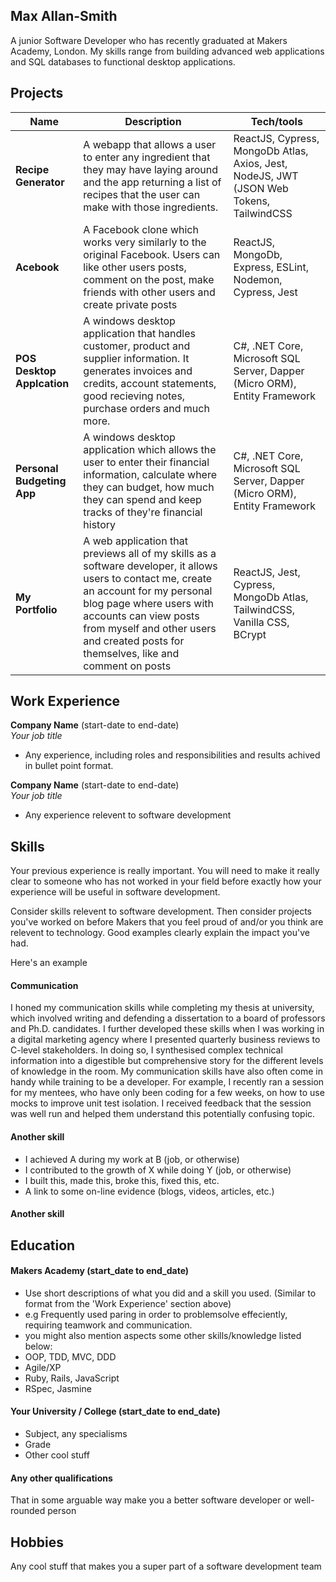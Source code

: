 ## Max Allan-Smith

A junior Software Developer who has recently graduated at Makers Academy, London. My skills range from building advanced web applications and SQL databases to functional desktop applications.

## Projects

| Name                         | Description       | Tech/tools        |
| ---------------------------- | ----------------- | ----------------- |
| **Recipe Generator**            | A webapp that allows a user to enter any ingredient that they may have laying around and the app returning a list of recipes that the user can make with those ingredients. | ReactJS, Cypress, MongoDb Atlas, Axios, Jest, NodeJS, JWT (JSON Web Tokens, TailwindCSS |
| **Acebook** | A Facebook clone which works very similarly to the original Facebook. Users can like other users posts, comment on the post, make friends with other users and create private posts | ReactJS, MongoDb, Express, ESLint, Nodemon, Cypress, Jest |
| **POS Desktop Applcation** | A windows desktop application that handles customer, product and supplier information. It generates invoices and credits, account statements, good recieving notes, purchase orders and much more. | C#, .NET Core, Microsoft SQL Server, Dapper (Micro ORM), Entity Framework |
| **Personal Budgeting App** | A windows desktop application which allows the user to enter their financial information, calculate where they can budget, how much they can spend and keep tracks of they're financial history | C#, .NET Core, Microsoft SQL Server, Dapper (Micro ORM), Entity Framework |
| **My Portfolio** | A web application that previews all of my skills as a software developer, it allows users to contact me, create an account for my personal blog page where users with accounts can view posts from myself and other users and created posts for themselves, like and comment on posts | ReactJS, Jest, Cypress, MongoDb Atlas, TailwindCSS, Vanilla CSS, BCrypt |

## Work Experience

**Company Name** (start-date to end-date)  
_Your job title_

- Any experience, including roles and responsibilities and results achived in bullet point format.

**Company Name** (start-date to end-date)  
_Your job title_

- Any experience relevent to software development

## Skills

Your previous experience is really important. You will need to make it really clear to someone who has not worked in your field before exactly how your experience will be useful in software development.

Consider skills relevent to software development. Then consider projects you've worked on before Makers that you feel proud of and/or you think are relevent to technology. Good examples clearly explain the impact you've had. 


Here's an example

#### Communication
I honed my communication skills while completing my thesis at university, which involved writing and defending a dissertation to a board of professors and Ph.D. candidates. I further developed these skills when I was working in a digital marketing agency where I presented quarterly business reviews to C-level stakeholders. In doing so, I synthesised complex technical information into a digestible but comprehensive story for the different levels of knowledge in the room. My communication skills have also often come in handy while training to be a developer. For example, I recently ran a session for my mentees, who have only been coding for a few weeks, on how to use mocks to improve unit test isolation. I received feedback that the session was well run and helped them understand this potentially confusing topic.

#### Another skill

- I achieved A during my work at B (job, or otherwise)
- I contributed to the growth of X while doing Y (job, or otherwise)
- I built this, made this, broke this, fixed this, etc.
- A link to some on-line evidence (blogs, videos, articles, etc.)

#### Another skill


## Education

#### Makers Academy (start_date to end_date)
- Use short descriptions of what you did and a skill you used. (Similar to format from the 'Work Experience' section above)
- e.g Frequently used paring in order to problemsolve effeciently, requiring teamwork and communication.
- you might also mention aspects some other skills/knowledge listed below: 
- OOP, TDD, MVC, DDD
- Agile/XP
- Ruby, Rails, JavaScript
- RSpec, Jasmine

#### Your University / College (start_date to end_date)

- Subject, any specialisms
- Grade
- Other cool stuff

#### Any other qualifications

That in some arguable way make you a better software developer or well-rounded person

## Hobbies

Any cool stuff that makes you a super part of a software development team
